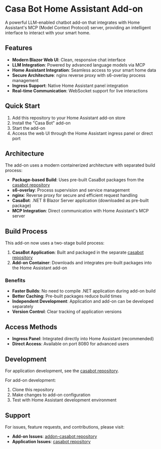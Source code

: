 # Casa Bot Home Assistant Add-on

A powerful LLM-enabled chatbot add-on that integrates with Home Assistant's MCP (Model Context Protocol) server, providing an intelligent interface to interact with your smart home.

## Features

- **Modern Blazor Web UI**: Clean, responsive chat interface
- **LLM Integration**: Powered by advanced language models via MCP
- **Home Assistant Integration**: Seamless access to your smart home data
- **Secure Architecture**: nginx reverse proxy with s6-overlay process management
- **Ingress Support**: Native Home Assistant panel integration
- **Real-time Communication**: WebSocket support for live interactions

## Quick Start

1. Add this repository to your Home Assistant add-on store
2. Install the "Casa Bot" add-on
3. Start the add-on
4. Access the web UI through the Home Assistant ingress panel or direct port

## Architecture

The add-on uses a modern containerized architecture with separated build process:

- **Package-based Build**: Uses pre-built CasaBot packages from the [casabot repository](https://github.com/jmservera/casabot)
- **s6-overlay**: Process supervision and service management
- **nginx**: Reverse proxy for secure and efficient request handling  
- **CasaBot**: .NET 8 Blazor Server application (downloaded as pre-built package)
- **MCP Integration**: Direct communication with Home Assistant's MCP server

## Build Process

This add-on now uses a two-stage build process:

1. **CasaBot Application**: Built and packaged in the separate [casabot repository](https://github.com/jmservera/casabot)
2. **Add-on Container**: Downloads and integrates pre-built packages into the Home Assistant add-on

### Benefits
- **Faster Builds**: No need to compile .NET application during add-on build
- **Better Caching**: Pre-built packages reduce build times
- **Independent Development**: Application and add-on can be developed separately
- **Version Control**: Clear tracking of application versions

## Access Methods

- **Ingress Panel**: Integrated directly into Home Assistant (recommended)
- **Direct Access**: Available on port 8080 for advanced users

## Development

For application development, see the [casabot repository](https://github.com/jmservera/casabot).

For add-on development:
1. Clone this repository
2. Make changes to add-on configuration
3. Test with Home Assistant development environment

## Support

For issues, feature requests, and contributions, please visit:
- **Add-on Issues**: [addon-casabot repository](https://github.com/jmservera/addon-casabot)
- **Application Issues**: [casabot repository](https://github.com/jmservera/casabot)
